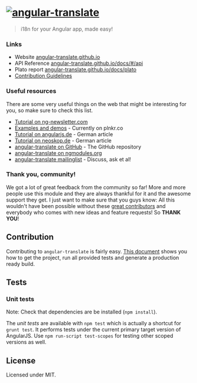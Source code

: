 # [![angular-translate](https://raw.github.com/angular-translate/angular-translate/canary/identity/logo/angular-translate-alternative/angular-translate_alternative_medium2.png)](http://angular-translate.github.io)

> i18n for your Angular app, made easy!

### Links
* Website [angular-translate.github.io](https://angular-translate.github.io/)
* API Reference [angular-translate.github.io/docs/#/api](https://angular-translate.github.io/docs/#/api)
* Plato report [angular-translate.github.io/docs/plato](https://angular-translate.github.io/docs/plato)
* [Contribution Guidelines](https://github.com/angular-translate/angular-translate/blob/master/CONTRIBUTING.md)

### Useful resources
There are some very useful things on the web that might be interesting for you,
so make sure to check this list.

- [Tutorial on ng-newsletter.com](http://ng-newsletter.com/posts/angular-translate.html)
- [Examples and demos](https://github.com/angular-translate/angular-translate/wiki/Demos) - Currently on plnkr.co
- [Tutorial on angularjs.de](http://angularjs.de/artikel/angularjs-i18n-ng-translate) - German article
- [Tutorial on neoskop.de](http://www.neoskop.de/blog/angular-translate) - German article
- [angular-translate on GitHub](https://github.com/angular-translate/angular-translate) - The GitHub repository
- [angular-translate on ngmodules.org](http://ngmodules.org/modules/angular-translate)
- [angular-translate mailinglist](https://groups.google.com/forum/#!forum/angular-translate) - Discuss, ask et al!

### Thank you, community!
We got a lot of great feedback from the community so far! More and more people
use this module and they are always thankful for it and the awesome support they
get. I just want to make sure that you guys know: All this wouldn't have been
possible without these [great contributors](https://github.com/angular-translate/angular-translate/contributors)
and everybody who comes with new ideas and feature requests! So **THANK YOU**!

## Contribution

Contributing to <code>angular-translate</code> is fairly easy. [This document](CONTRIBUTING.md) shows you how to
get the project, run all provided tests and generate a production ready build.

## Tests

### Unit tests

Note: Check that dependencies are be installed (`npm install`).

The *unit tests* are available with `npm test` which is actually a shortcut for `grunt test`. It performs tests under the current primary target version of AngularJS. Use `npm run-script test-scopes` for testing other scoped versions as well.

## License

Licensed under MIT.
